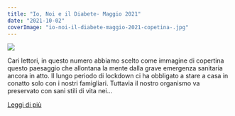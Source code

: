 ```yaml
---
title: "Io, Noi e il Diabete- Maggio 2021"
date: "2021-10-02"
coverImage: "io-noi-il-diabete-maggio-2021-copetina-.jpg"
---
```


![](images/io-noi-il-diabete-maggio-2021-copetina-.jpg)

Cari lettori, in questo numero abbiamo scelto come immagine di copertina questo paesaggio che allontana la mente dalla grave emergenza sanitaria ancora in atto. Il lungo periodo di lockdown ci ha obbligato a stare a casa in conatto solo con i nostri famigliari. Tuttavia il nostro organismo va preservato con sani stili di vita nei…

<div class="link-box"><a href="/la-nostra-associazione/la-mission-dellassociazione" class="theme-btn btn-style-two"><span class="btn-title">Leggi di più</span></a></div>

<!-- \[vc\_row\]\[vc\_column width="1/2"\]\[vc\_column\_text\]

**In questo numero: Assemblea annuale, Telemedicina, Le vaccinazioni ai diabetici, Le nostre borse di studio, Ecodoppler a Chiari, Prevenzione del diabete 2 con il movimento, Prevenzione delle lesioni al piede, Esami clinici, Intervista con la dietista Erka Piccini, I legumi.**

Scarica il giornalino cliccando sul link:

[io noi il diabete maggio 2021-bassa](http://www.associazionediabeticibrescia.it/wp-content/uploads/2021/10/io-noi-il-diabete-maggio-2021-bassa.pdf)[![](images/io-noi-il-diabete-maggio-2021-copetina--212x300.jpg)](http://www.associazionediabeticibrescia.it/wp-content/uploads/2021/10/io-noi-il-diabete-maggio-2021-bassa.pdf)

\[/vc\_column\_text\]\[ultimate\_heading\]

Cari lettori,

in questo numero abbiamo scelto come immagine di copertina questo paesaggio che allontana la mente dalla grave emergenza sanitaria ancora in atto. Il lungo periodo di lockdown ci ha obbligato a stare a casa in conatto solo con i nostri famigliari. Tuttavia il nostro organismo va preservato con sani stili di vita nei quali l'ambiente gioca un ruolo fondamentale. Possiamo solo immergerci in passeggiate all'aria aperta. Il nostro corpo è organizzato non per una vita sedentaria nè per sforzi troppo intensi: appendere l'arte del movimento e della sua misyra è uno dei segreti per rendere il corpo resistente, associando una dieta equilibrata.   Luisella Rossi -->

